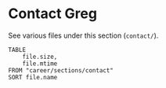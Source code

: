 # Contact Greg


See various files under this section (`contact/`).


```dataview
TABLE
	file.size,
	file.mtime
FROM "career/sections/contact"
SORT file.name
```
